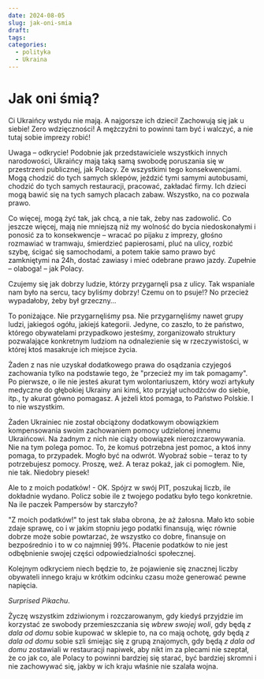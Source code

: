```yaml
---
date: 2024-08-05
slug: jak-oni-smia
draft:
tags:
categories:
  - polityka
  - Ukraina
---
```


# Jak oni śmią?

Ci Ukraińcy wstydu nie mają. A najgorsze ich dzieci! Zachowują się jak u siebie!
Zero wdzięczności! A mężczyźni to powinni tam być i walczyć, a nie tutaj sobie
imprezy robić!

<!-- more -->

Uwaga – odkrycie! Podobnie jak przedstawiciele wszystkich innych narodowości,
Ukraińcy mają taką samą swobodę poruszania się w przestrzeni publicznej, jak
Polacy. Ze wszystkimi tego konsekwencjami. Mogą chodzić do tych samych sklepów,
jeździć tymi samymi autobusami, chodzić do tych samych restauracji, pracować,
zakładać firmy. Ich dzieci mogą bawić się na tych samych placach zabaw.
Wszystko, na co pozwala prawo.

Co więcej, mogą żyć tak, jak chcą, a nie tak, żeby nas zadowolić. Co jeszcze
więcej, mają nie mniejszą niż my wolność do bycia niedoskonałymi i ponosić za to
konsekwencje – wracać po pijaku z imprezy, głośno rozmawiać w tramwaju,
śmierdzieć papierosami, pluć na ulicy, rozbić szybę, ścigać się samochodami, a
potem takie samo prawo być zamkniętymi na 24h, dostać zawiasy i mieć odebrane
prawo jazdy. Zupełnie – olaboga! – jak Polacy.

Czujemy się jak dobrzy ludzie, którzy przygarnęli psa z ulicy. Tak wspaniale nam
było na sercu, tacy byliśmy dobrzy! Czemu on to psuje!? No przecież wypadałoby,
żeby był grzeczny…

To poniżające. Nie przygarnęliśmy psa. Nie przygarnęliśmy nawet grupy ludzi,
jakiegoś ogółu, jakiejś kategorii. Jedyne, co zaszło, to że państwo, którego
obywatelami przypadkowo jesteśmy, zorganizowało struktury pozwalające konkretnym
ludziom na odnalezienie się w rzeczywistości, w której ktoś masakruje ich
miejsce życia.

Żaden z nas nie uzyskał dodatkowego prawa do osądzania czyjegoś zachowania tylko
na podstawie tego, że "przecież my im tak pomagamy". Po pierwsze, o ile nie
jesteś akurat tym wolontariuszem, który wozi artykuły medyczne do głębokiej
Ukrainy ani kimś, kto przyjął uchodźców do siebie, itp., ty akurat gówno
pomagasz. A jeżeli ktoś pomaga, to Państwo Polskie. I to nie wszystkim.

Żaden Ukrainiec nie został obciążony dodatkowym obowiązkiem kompensowania swoim
zachowaniem pomocy udzielonej innemu Ukraińcowi. Na żadnym z nich nie ciąży
obowiązek nierozczarowywania. Nie na tym polega pomoc. To, że komuś potrzebna
jest pomoc, a ktoś inny pomaga, to przypadek. Mogło być na odwrót. Wyobraź sobie
– teraz to ty potrzebujesz pomocy. Proszę, weź. A teraz pokaż, jak ci pomogłem.
Nie, nie tak. Niedobry piesek!

Ale to z moich podatków! - OK. Spójrz w swój PIT, poszukaj liczb, ile dokładnie
wydano. Policz sobie ile z twojego podatku było tego konkretnie. Na ile paczek
Pampersów by starczyło?

"Z moich podatków!" to jest tak słaba obrona, że aż żałosna. Mało kto sobie
zdaje sprawę, co i w jakim stopniu jego podatki finansują, więc równie dobrze
może sobie powtarzać, że wszystko co dobre, finansuje on bezpośrednio i to w co
najmniej 99%. Płacenie podatków to nie jest odbębnienie swojej części
odpowiedzialności społecznej.

Kolejnym odkryciem niech będzie to, że pojawienie się znacznej liczby obywateli
innego kraju w krótkim odcinku czasu może generować pewne napięcia.

*Surprised Pikachu*.

Życzę wszystkim zdziwionym i rozczarowanym, gdy kiedyś przyjdzie im korzystać ze
swobody przemieszczania się *wbrew swojej woli*, gdy będą *z dala od domu* sobie
kupować w sklepie to, na co mają ochotę, gdy będą *z dala od domu* sobie szli
śmiejąc się z grupą znajomych, gdy będą *z dala od domu* zostawiali w
restauracji napiwek, aby nikt im za plecami nie szeptał, że co jak co, ale
Polacy to powinni bardziej się starać, być bardziej skromni i nie zachowywać
się, jakby w ich kraju właśnie nie szalała wojna.
